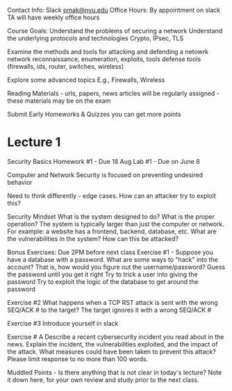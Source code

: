 Contact Info: Slack
pmak@nyu.edu
Office Hours: By appointment on slack
TA will have weekly office hours

Course Goals:
Understand the problems of securing a network
Understand the underlying protocols and technologies
	Crypto, IPsec, TLS

Examine the methods and tools for attacking and defending a netowrk
	network reconnaissance, enumeration, exploits, tools
	defense tools (firewalls, ids, router, switches, wireless)

Explore some advanced topics
	E.g., Firewalls, Wireless

Reading Materials - urls, papers, news articles will be regularly assigned - these materials may be on the exam

Submit Early Homeworks & Quizzes you can get more points


# Lecture 1
Security Basics
Homework #1 - Due 18 Aug
Lab #1 - Due on June 8

Computer and Network Security is focused on preventing undesired behavior

Need to think differently - edge cases. How can an attacker try to exploit this?

Security Mindset
	What is the system designed to do? What is the proper operation?
	The system is typically larger than just the computer or network. For example:
		a website has a frontend, backend, database, etc.
	What are the vulnerabilities in the system? How can this be attacked?



Bonus Exercises: Due 2PM before next class
Exercise #1 -
Suppose you have a database with a password. What are some ways to "hack" into the account? That is, how would you figure out the username/password?
	Guess the password until you get it right
	Try to trick a user into giving the password
	Try to exploit the logic of the database to get around the password

Exercise #2
What happens when a TCP RST attack is sent with the wrong SEQ/ACK # to the target?
The target ignores it with a wrong SEQ/ACK #

Exercise #3
Introduce yourself in slack

Exercise # A
Describe a recent cybersecurity incident you read about in the news. Explain the incident, the vulnerabilities exploited, and the impact of the attack. What measures could have been taken to prevent this attack? Please limit response to no more than 100 words.

Muddled Points - Is there anything that is not clear in today's lecture? Note it down here, for your own review and study prior to the next class.